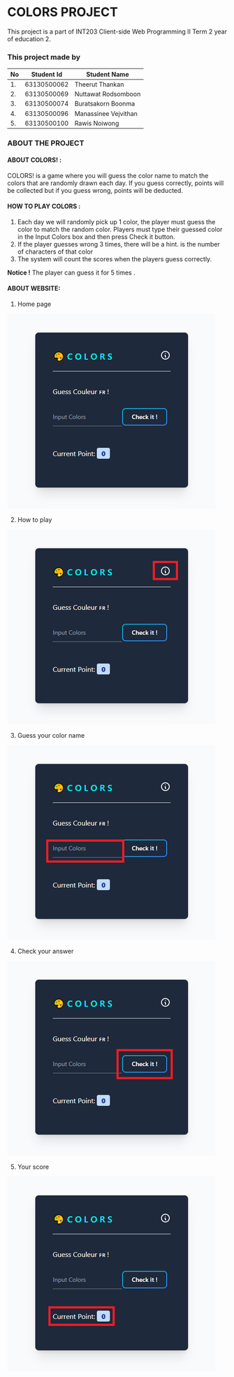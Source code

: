 # COLORS PROJECT 

This project is a part of INT203 Client-side Web Programming II Term 2 year of education 2.

### This project made by

| No  | Student Id  | Student Name         |
| --- | ----------- | ------------------   |
| 1.  | 63130500062 | Theerut Thankan      |
| 2.  | 63130500069 | Nuttawat Rodsomboon  |
| 3.  | 63130500074 | Buratsakorn Boonma   |
| 4.  | 63130500096 | Manassinee Vejvithan |
| 5.  | 63130500100 | Rawis Noiwong        |

### ABOUT THE PROJECT
#### ABOUT COLORS! :
COLORS! is a game where you will guess the color name to match the colors that are randomly drawn each day. If you guess correctly, points will be collected but if you guess wrong, points will be deducted.

#### HOW TO PLAY COLORS :
1. Each day we will randomly pick up 1 color, the player must guess the color to match the random color. Players must type their guessed color in the Input Colors box and then press Check it button.
2. If the player guesses wrong 3 times, there will be a hint. is the number of characters of that color
3. The system will count the scores when the players guess correctly.

**Notice !** The player can guess it for  5 times .
#### ABOUT WEBSITE:
1. Home page

![HOME](https://github.com/bewburats/s2-group4/blob/main/images/home.png?raw=true)

2. How to play

![INFO](https://github.com/bewburats/s2-group4/blob/main/images/info.png?raw=true)

3. Guess your color name

![INPUT](https://github.com/bewburats/s2-group4/blob/main/images/input.png?raw=true)

4. Check your answer

![CHECKBOX](https://github.com/bewburats/s2-group4/blob/main/images/checkbox.png?raw=true)

5. Your score

![SCORE](https://github.com/bewburats/s2-group4/blob/main/images/score.png?raw=true)

